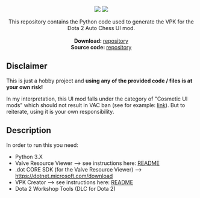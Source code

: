 
<p align="center">  
 <a href="https://opensource.org/licenses/MIT"><img src="https://img.shields.io/badge/license-MIT-blue.svg"></a>
 <a href="https://www.paypal.com/cgi-bin/webscr?cmd=_s-xclick&hosted_button_id=2UKM4JREAPTBG"><img src="https://img.shields.io/badge/buy%20me%20some-candy-yellow.svg"></a>
 
</p>

<p align="center">
  This repository contains the Python code used to generate the VPK for the Dota 2 Auto Chess UI mod. <br> <br>
  <span><strong>Download: </strong><a href="https://github.com/auto-chess-ui-mod/download">repository</a></span><br>
  <span><strong>Source code: </strong><a href="https://github.com/auto-chess-ui-mod/source ">repository </a></span>
</p>

## Disclaimer

This is just a hobby project and **using any of the provided code / files is at your own risk!**

In my interpretation, this UI mod falls under the category of "Cosmetic UI mods" which should not result in VAC ban (see for example: [link](https://dota2.gamepedia.com/Ban#Exceptions)). But to reiterate, using it is your own responsibility. 

## Description

In order to run this you need:

* Python 3.X   
* Valve Resource Viewer --> see instructions here: [README](https://github.com/auto-chess-ui-mod/generator/tree/master/utils/dota2_decompiler)  
* .dot CORE SDK (for the Valve Resource Viewer) --> https://dotnet.microsoft.com/download    
* VPK Creator --> see instructions here: [README](https://github.com/auto-chess-ui-mod/generator/tree/master/utils/vpk_packager)
* Dota 2 Workshop Tools (DLC for Dota 2)    
